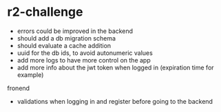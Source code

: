 # r2-challenge

- errors could be improved in the backend
- should add a db migration schema
- should evaluate a cache addition
- uuid for the db ids, to avoid autonumeric values
- add more logs to have more control on the app
- add more info about the jwt token when logged in (expiration time for example)

fronend
- validations when logging in and register before going to the backend